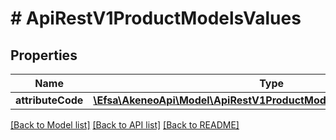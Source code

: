 # # ApiRestV1ProductModelsValues

## Properties

Name | Type | Description | Notes
------------ | ------------- | ------------- | -------------
**attributeCode** | [**\Efsa\AkeneoApi\Model\ApiRestV1ProductModelsValuesAttributeCode[]**](ApiRestV1ProductModelsValuesAttributeCode.md) |  | [optional]

[[Back to Model list]](../../README.md#models) [[Back to API list]](../../README.md#endpoints) [[Back to README]](../../README.md)
